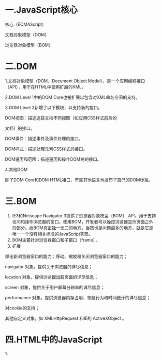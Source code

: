 #    一.JavaScript核心

核心（ECMAScript）

文档对象模型（DOM）

浏览器对象模型（BOM） 

# 二.DOM   

1.文档对象模型（DOM，Document Object Model），是一个应用编程接口（API），用于在HTML中使用扩展的XML。               

2.DOM Level 1中的DOM Core也被扩展以包含对XML命名空间的支持。

3.DOM Level 2新增了以下模块，以支持新的接口。

DOM视图：描述追踪文档不同视图（如应用CSS样式前后的

文档）的接口。

DOM事件：描述事件及事件处理的接口。

DOM样式：描述处理元素CSS样式的接口。

DOM遍历和范围：描述遍历和操作DOM树的接口。

4.其他DOM

除了DOM Core和DOM HTML接口，有些其他语言也发布了自己的DOM标准。

# 三.BOM

1.    IE3和Netscape Navigator 3提供了浏览器对象模型（BOM） API，用于支持访问和操作浏览器的窗口。使用BOM，开发者可以操控浏览器显示页面之外的部分。而BOM真正独一无二的地方，当然也是问题最多的地方，就是它是唯一一个没有相关标准的JavaScript实现。
2. BOM主要针对浏览器窗口和子窗口（frame），
3. 扩展

弹出新浏览器窗口的能力；移动、缩放和关闭浏览器窗口的能力；

navigator 对象，提供关于浏览器的详尽信息；

location 对象，提供浏览器加载页面的详尽信息；

screen 对象，提供关于用户屏幕分辨率的详尽信息；

performance 对象，提供浏览器内存占用、导航行为和时间统计的详尽信息；

对cookie的支持；

其他自定义对象，如 XMLHttpRequest 和IE的 ActiveXObject 。

# 四.**HTML**中的JavaScript

1.<script> 元素

async ：可选。表示应该立即开始下载脚本，但不能阻止其他页面动作，比如下载资源或等待其他脚本加载。只对外部脚本文件有效。

charset ：可选。使用 src 属性指定的代码字符集。这个属性很少使用，因为大多数浏览器不在乎它的值

crossorigin ：可选。配置相关请求的CORS（跨源资源共享）设置。默认不使用CORS。 

defer ：可选。表示在文档解析和显示完成后再执行脚本是没有问题的。只对外部脚本文件有效。在IE7及更早的版本中，对行内脚本也可以指定这个属性。

src ：可选。表示包含要执行的代码的外部文件。

type ：可选。代替 language ，表示代码块中脚本语言的内容类型（也称MIME类型）。

2.  标签占位符

过去，所有 <script> 元素都被放在页面的 <head> 标签内，

```
<!DOCTYPE html> 

<html> 

<head> 

<title>Example HTML Page</title> 

<script src="example1.js"></script> 

<script src="example2.js"></script> 

</head> 

<body> 

<!--这里是页面内容-->

</body> 

</html>
```

不过这种方法会导致页面渲染的明显延迟，在此期间浏览器窗口完全空白。所以我们把标签放在 <body> 元素中的页面内容后面

```
<!DOCTYPE html> 

<html> 

<head> 

<title>Example HTML Page</title> 

</head> 

<body> 
<!--这里是页面内容-->

<script src="example1.js"></script> 

<script src="example2.js"></script> 

</body> 

</html>
```

3.推迟执行脚本

4. 异步执行脚本
5. 动态加载脚本
6. XHTML中的变化

#  五.语言基础

**.1** 语法

ECMAScript的语法很大程度上借鉴了C语言和其他类C语言，如Java和Perl。熟悉这些语言的开发者，应该很容易理解ECMAScript宽松的语法 

2. 区分大小写
3. 标识符
4. 注释
5. 严格模式
6. 语句
7. 关键字与保留字

break do in typeof  case else instanceof var  catch export new void  class extends return while  const finally super with  continue for switch yield  debugger function this  default if throw  delete import try 

8.  变量

有3个关键字可以声明变量： var 、 const 和 let 。其中， var 在ECMAScript的所有版本中都可以使用，而 const 和 let 只能在ECMAScript 6及更晚的版本中使用

9.数据类型

ECMAScript有6种简单数据类型（也称为原始类型）：Undefined 、 Null 、 Boolean 、 Number 、 String 和 Symbol 。

10. typeof 操作符

"undefined" 表示值未定义；

"boolean" 表示值为布尔值；

"string" 表示值为字符串；

"number" 表示值为数值；

"object" 表示值为对象（而不是函数）或 null ； 

"function" 表示值为函数；

"symbol" 表示值为符号

### 操作符

ECMA-262描述了一组可用于操作数据值的操作符，包括数学操作符（如加、减）、位操作符、关系操作符和相等操作符等。

1.一元操作符

2. 一元加和减

```
let num = 25; 

num = +num; 

console.log(num); // 25
```

3.位操作符

3.1   按位非

3.2 按位与

3.3  按位或

3.4 按位异或

3.5 左移

3.6 有符号右移

3.7 无符号右移

### 布尔值

1. 逻辑非
2. 逻辑与
3. 逻辑或

### 乘法操作符

1. 乘法操作符
2. 除法操作符
3. 取模操作符

### 指数操作符

ECMAScript 7新增了指数操作符， Math.pow() 现在有了自己

的操作符 ** ，结果是一样的：

```
console.log(Math.pow(3, 2); // 9

console.log(3 ** 2); // 9console.log(Math.pow(16, 0.5); // 4

console.log(16** 0.5); // 4
```

不仅如此，指数操作符也有自己的指数赋值操作符 **= ，该操

作符执行指数运算和结果的赋值操作：

```
let squared = 3; 

squared **= 2; 

console.log(squared); // 9

let sqrt = 16; 

sqrt **= 0.5; 

console.log(sqrt); // 4
```



### 加性操作符

1. 加法操作符

   加法操作符（ + ）用于求两个数的和，比如：

   let result = 1 + 2;

   如果两个操作数都是数值，加法操作符执行加法运算并根据如下规则返回结果：

   如果有任一操作数是 NaN ，则返回 NaN ；

   如果是 Infinity 加 Infinity ，则返回 Infinity ；

   如果是 -Infinity 加 -Infinity ，则返回 - Infinity ；

   如果是 Infinity 加 -Infinity ，则返回 NaN ；

   如果是 +0 加 +0 ，则返回 +0 ；

   如果是 -0 加 +0 ，则返回 +0 ；

   如果是 -0 加 -0 ，则返回 -0 。

   不过，如果有一个操作数是字符串，则要应用如下规则：

   如果两个操作数都是字符串，则将第二个字符串拼接到第一个字符串后面；

   如果只有一个操作数是字符串，则将另一个操作数转换为字符串，再将两个字符串拼接在一起。

   如果有任一操作数是对象、数值或布尔值，则调用它们的toString() 方法以获取字符串，然后再应用前面的关于字符串的规则。对于 undefined 和 null ，则调用 String() 函数，分别获取 "undefined" 和 "null" 。

   看下面的例子：

   let result1 = 5 + 5; *//* *两个数值*

   console.log(result1); *// 10* 

   let result2 = 5 + "5"; *//* *一个数值和一个字*

   *符串*

   console.log(result2); *// "55"*

   以上代码展示了加法操作符的两种运算模式。正常情况下， 5 + 

   5 等于10（数值），如前两行代码所示。但是，如果将一个操作数改为字符串，比如 "5" ，则相加的结果就变成了 "55" （原始字符串值），因为第一个操作数也会被转换为字符串。

   ECMAScript中最常犯的一个错误，就是忽略加法操作中涉及的数据类型。比如下面这个例子：

   let num1 = 5; 

   let num2 = 10; 

   let message = "The sum of 5 and 10 is " + 

   num1 + num2; 

   console.log(message); *// "The sum of 5 and* 

   *10 is 510"*

   这里，变量 message 中保存的是一个字符串，是执行两次加法操作之后的结果。有人可能会认为最终得到的字符串是 "The sum of 5 and 10 is 15" 。可是，实际上得到的是 "The 

   sum of 5 and 10 is 510" 。这是因为每次加法运算都是独立完成的。第一次加法的操作数是一个字符串和一个数值（5），结果还是一个字符串。第二次加法仍然是用一个字符串去加一个数值（10），同样也会得到一个字符串。如果想真正执行数学计算，然后把结果追加到字符串末尾，只要使用一对括号即可：

   let num1 = 5; 

   let num2 = 10; 

   let message = "The sum of 5 and 10 is " + 

   (num1 + num2); 

   console.log(message); *// "The sum of 5 and 10* 

   *is 15"*在此，我们用括号把两个数值变量括了起来，意思是让解释器先

   执行两个数值的加法，然后再把结果追加给字符串。因此，最终

   得到的字符串变成了 "The sum of 5 and 10 is 15" 。

2. 减法操作符

减法操作符（ - ）也是使用很频繁的一种操作符，比如：

let result = 2 - 1;

与加法操作符一样，减法操作符也有一组规则用于处理ECMAScript中不同类型之间的转换。

如果两个操作数都是数值，则执行数学减法运算并返回结果。

如果有任一操作数是 NaN ，则返回 NaN 。

如果是 Infinity 减 Infinity ，则返回 NaN 。

如果是 -Infinity 减 -Infinity ，则返回 NaN 。

如果是 Infinity 减 -Infinity ，则返回 Infinity 。

如果是 -Infinity 减 Infinity ，则返回 - Infinity 。

如果是 +0 减 +0 ，则返回 +0 。

如果是 +0 减 -0 ，则返回 -0 。

如果是 -0 减 -0 ，则返回 +0 。

如果有任一操作数是字符串、布尔值、 null 或 

undefined ，则先在后台使用 Number() 将其转换为数值，然后再根据前面的规则执行数学运算。如果转换结果是NaN ，则减法计算的结果是 NaN 。

如果有任一操作数是对象，则调用其 valueOf() 方法取得        表示它的数值。如果该值是 NaN ，则减法计算的结果是NaN 。如果对象没有 valueOf() 方法，则调用其toString() 方法，然后再将得到的字符串转换为数值。

以下示例演示了上面的规则：

let result1 = 5 - true; *// true**被转换为**1**，所以结*

*果是**4* 

let result2 = NaN - 1; *// NaN* 

let result3 = 5 - 3; *// 2* 

let result4 = 5 - ""; *// ""**被转换为**0**，所以结果*

*是**5*

let result5 = 5 - "2"; *// "2"**被转换为**2**，所以结*

*果是**3* 

let result6 = 5 - null; *// null**被转换为**0**，所以结*

*果是**5* 

### 关系操作符

关系操作符执行比较两个值的操作，包括小于（ < ）、大于（ > ）、小于等于（ <= ）和大于等于（ >= ），用法跟数学课上学的一样。这几个操作符都返回布尔值，如下所示：

let result1 = 5 > 3; *// true* 

let result2 = 5 < 3; *// false*

### 相等操作符

1. 等于和不等于
2. 全等和不全等

### 条件操作符

条件操作符是ECMAScript中用途最为广泛的操作符之一，语法跟Java中一样：

variable = boolean_expression ? true_value :      false_value;

###  赋值操作符

简单赋值用等于号（ = ）表示，将右手边的值赋给左手边的变量，如下所示：

let num = 10;

每个数学操作符以及其他一些操作符都有对应的复合赋值操作符：

乘后赋值（ *= ）

除后赋值（ /= ）

取模后赋值（ %= ）

加后赋值（ += ）

减后赋值（ -= ）

左移后赋值（ <<= ）

右移后赋值（ >>= ）

无符号右移后赋值（ >>>= ）

这些操作符仅仅是简写语法，使用它们不会提升性能。

### 逗号操作符

逗号操作符可以用来在一条语句中执行多个操作，如下所示：let num1 = 1, num2 = 2, num3 = 3;

##   语句

1. if 语句
2. do-while 语句
3. while 语句
4. for 语句
5. for-in 语句
6. for-of 语句
7. 标签语句
8. break 和 continue 语句
9. with 语句
10. switch 语句

### 函数

函数对任何语言来说都是核心组件，因为它们可以封装语句，然后在任何地方、任何时间执行。ECMAScript中的函数使用function 关键字声明，后跟一组参数，然后是函数体。





#### ECMAScript中的基本数据类型包括 Undefined 、 Null 、 Boolean 、 Number 、 String 和 Symbol 。

# 六 变量，作用域与内存

## 1.原始值与引用值

### 1.1动态属性

原始值和引用值的定义方式很类似，都是创建一个变量，然后给

它赋一个值。不过，在变量保存了这个值之后，可以对这个值做什

么，则大有不同。对于引用值而言，可以随时添加、修改和删除其属

性和方法。

### 1.2复制值

除了存储方式不同，原始值和引用值在通过变量复制时也有所不

同。在通过变量把一个原始值赋值到另一个变量时，原始值会被复制

到新变量的位置。

```
let num1 = 5; 

let num2 = num1;
```

### 1.3传递参数

ECMAScript中所有函数的参数都是按值传递的。这意味着函数外

的值会被复制到函数内部的参数中，就像从一个变量复制到另一个变

量一样。如果是原始值，那么就跟原始值变量的复制一样，如果是引

用值，那么就跟引用值变量的复制一样。对很多开发者来说，这一块

可能会不好理解，毕竟变量有按值和按引用访问，而传参则只有按值

传递

## 2.执行上下文与作用域

### 2.1作用域链增强

try / catch 语句的 catch 块 

with 语句

### 2.2变量声明

1. 使用 var 的函数作用域声明

2. 使用 let 的块级作用域声明
   3. 使用 const 的常量声明
   4. 标识符查找

## 3.垃圾回收

JavaScript是使用垃圾回收的语言，也就是说执行环境负责在代码

执行时管理内存。在C和C++等语言中，跟踪内存使用对开发者来说是

个很大的负担，也是很多问题的来源。JavaScript为开发者卸下了这个

负担，通过自动内存管理实现内存分配和闲置资源回收。基本思路很

简单：确定哪个变量不会再使用，然后释放它占用的内存。这个过程

是周期性的，即垃圾回收程序每隔一定时间（或者说在代码执行过程

中某个预定的收集时间）就会自动运行。垃圾回收过程是一个近似且

不完美的方案，因为某块内存是否还有用，属于“不可判定的”问题，

意味着靠算法是解决不了的。

### 3.1标记清理

JavaScript最常用的垃圾回收策略是标记清理（mark-and

sweep）。当变量进入上下文，比如在函数内部声明一个变量时，这个变量会被加上存在于上下文中的标记。而不在上下文中的变量，逻辑

上讲，永远不应该释放它们的内存，因为只要上下文中的代码在运

行，就有可能用到它们。当变量离开上下文时，也会被加上离开上下

文的标记。

### 3.2引用计数

另一种没那么常用的垃圾回收策略是引用计数（reference

counting）。其思路是对每个值都记录它被引用的次数。声明变量并给

它赋一个引用值时，这个值的引用数为1。如果同一个值又被赋给另一

个变量，那么引用数加1。类似地，如果保存对该值引用的变量被其他

值给覆盖了，那么引用数减1。当一个值的引用数为0时，就说明没办

法再访问到这个值了，因此可以安全地收回其内存了。垃圾回收程序

下次运行的时候就会释放引用数为0的值的内存。

### 3.3 性能

垃圾回收程序会周期性运行，如果内存中分配了很多变量，则可

能造成性能损失，因此垃圾回收的时间调度很重要。尤其是在内存有

限的移动设备上，垃圾回收有可能会明显拖慢渲染的速度和帧速率。

开发者不知道什么时候运行时会收集垃圾，因此最好的办法是在写代

码时就要做到：无论什么时候开始收集垃圾，都能让它尽快结束工

作

### 3.4内存管理

1. 通过 const 和 let 声明提升性能

2. 隐藏类和删除操作

### 4.内存泄漏

写得不好的JavaScript可能出现难以察觉且有害的内存泄漏问题。

在内存有限的设备上，或者在函数会被调用很多次的情况下，内

存泄漏可能是个大问题。JavaScript中的内存泄漏大部分是由不合

理的引用导致的

### 5.静态分配与对象池

为了提升JavaScript性能，最后要考虑的一点往往就是压榨浏览器

了。此时，一个关键问题就是如何减少浏览器执行垃圾回收的次

数。开发者无法直接控制什么时候开始收集垃圾，但可以间接控

制触发垃圾回收的条件。理论上，如果能够合理使用分配的内

存，同时避免多余的垃圾回收，那就可以保住因释放内存而损失

的性能。

## 总结

JavaScript变量可以保存两种类型的值：原始值和引用值。原始值可能是以下6种原始数据类型之一： Undefined 、 Null 、Boolean 、 Number 、 String 和 Symbol 。原始值和引用值有以下特点。

原始值大小固定，因此保存在栈内存上。从一个变量到另一个变量复制原始值会创建该值的第二个副本。引用值是对象，存储在堆内存上。

包含引用值的变量实际上只包含指向相应对象的一个指针，而不是对象本身。从一个变量到另一个变量复制引用值只会复制指针，因此结果是两个变量都指向同一个对象。typeof 操作符可以确定值的原始类型，而 instanceof 操作符用于确保值的引用类型。任何变量（不管包含的是原始值还是引用值）都存在于某个执行上下文中（也称为作用域）。这个上下文（作用域）决定了变量的生命周期，以及它们可以访问代码的哪些部分。执行上下文可以总结如下。执行上下文分全局上下文、函数上下文和块级上下文。代码执行流每进入一个新上下文，都会创建一个作用域链，用于搜索变量和函数。

函数或块的局部上下文不仅可以访问自己作用域内的变量，而且也可以访问任何包含上下文乃至全局上下文中的变量。全局上下文只能访问全局上下文中的变量和函数，不能直接访问局部上下文中的任何数据。

变量的执行上下文用于确定什么时候释放内存。JavaScript是使用垃圾回收的编程语言，开发者不需要操心内存分配和回收。JavaScript的垃圾回收程序可以总结如下。

离开作用域的值会被自动标记为可回收，然后在垃圾回收期间被删除。

主流的垃圾回收算法是标记清理，即先给当前不使用的值加上标记，再回来回收它们的内存。

引用计数是另一种垃圾回收策略，需要记录值被引用了多少次。

JavaScript引擎不再使用这种算法，但某些旧版本的IE仍然会受这种算法的影响，原因是JavaScript会访问非原生JavaScript对象（如DOM元素）。

引用计数在代码中存在循环引用时会出现问题。

解除变量的引用不仅可以消除循环引用，而且对垃圾回收也有帮助。为促进内存回收，全局对象、全局对象的属性和循环引用都

应该在不需要时解除引用。

# 第五章  基本引用数据类型

本章节主要理解的是   

1.对象，

2.基本JavaScript数据类型 ， 

3.原始值与原始值包装类型

引用值（或者对象）是某个特定引用类型的实例。在ECMAScript中，引用类型是把数据和功能组织到一起的结构，经常被人错误地称作“类”。虽然从技术上讲JavaScript是一门面向对象语言，但ECMAScript缺少传统的面向对象编程语言所具备的某些基本结构，包括类和接口。引用类型有时候也被称为对象定义，因为它们描述了自己的对象应有的属性和方法。

在这里要注意一点

引用类型虽然有点像类，但跟类并不是一个概念。

对象被认为是某个特定引用类型的实例。新对象通过使用 new 操作符后跟一个构造函数（constructor）来创建。构造函数就是用来创建新对象的函数。

let now = new Date();

 

函数也是一种引用类型，但有关函数的内容太多了，一章放不下，所以本书专门用第10章来介绍函数。

## Date

ECMAScript的 Date 类型参考了Java早期版本中的java.util.Date 。为此， Date 类型将日期保存为自协调世界时（UTC，Universal Time Coordinated）时间1970年1月1日午夜（零时）至今所经过的毫秒数。使用这种存储格式， Date 类型可以精确表示1970年1月 1日之前及之后285 616年的日期。

下面是一个创建时间的代码  用到了new和Data

```
let now = new Date();
```

Date.parse() 方法接收一个表示日期的字符串参数，尝试将这个字符串转换为表示该日期的毫秒数。ECMA-262第5版定义了Date.parse() 应该支持的日期格式，填充了第3版遗留的空白。所有实现都必须支持下列日期格式：

“月/日/年”，如 "5/23/2019" ； 

“月名 日, 年”，如 "May 23, 2019" ； 

“周几 月名 日 年 时:分:秒 时区”，如 "Tue May 23 2019 00:00:00GMT-0700" ；

ISO 8601扩展格式“YYYY-MM-DDTHH:mm:ss.sssZ”，如 2019-05- 

23T00:00:00 （只适用于兼容ES5的实现）。

要创建一个表示“2019年5月23日”的日期对象，可以使用以下代

码：let someDate = new Date(Date.parse("May 23, 2019"));

1. 继承的方法
2. 日期格式化方法
3. 日期**/**时间组件方法 

方法 说明

getTime()返回日期的毫秒表示；与valueOf() 相同setTime(*milliseconds*)设置日期的毫秒表示，从而修改整个日期

getFullYear()返回4位数年（即2019而不是19） 

getUTCFullYear()返回UTC日期的4位数年

setFullYear(*year*)设置日期的年（ *year* 必须是4位数）

setUTCFullYear(*year*)设置UTC日期的年（ *year* 必须是4位数）

getMonth()返回日期的月（0表示1月，11表 示12月）

getUTCMonth()返回UTC日期的月（0表示1月，11表示12月）

setMonth(*month*)设置日期的月（ *month* 为大于0的数值，大于11加年）

setUTCMonth(*month*)设置UTC日期的月（ *month* 为大于0的数值，大于11加年）

getDate()返回日期中的日（1~31） 

getUTCDate()返回UTC日期中的日（1~31） 

setDate(*date*)设置日期中的日（如果 *date* 大于该月天数，则加月）

setUTCDate(*date*)设置UTC日期中的日（如果date大于该月天数，则加月）

getDay()返回日期中表示周几的数值（0表示周日，6表示周六）

##  RegExp

1. RegExp 实例属性

   每个 RegExp 实例都有下列属性，提供有关模式的各方面信息。

   global ：布尔值，表示是否设置了 g 标记。

   ignoreCase ：布尔值，表示是否设置了 i 标记。

   unicode ：布尔值，表示是否设置了 u 标记。

   sticky ：布尔值，表示是否设置了 y 标记。

   lastIndex ：整数，表示在源字符串中下一次搜索的开始位置，始终从0开始。

   multiline ：布尔值，表示是否设置了 m 标记。

   dotAll ：布尔值，表示是否设置了 s 标记。

   source ：正则表达式的字面量字符串（不是传给构造函数的模式字符串），没有开头和结尾的斜杠。

   flags ：正则表达式的标记字符串。始终以字面量而非传入构造函数的字符串模式形式返回（没有前后斜杠）

2. RegExp 实例方法 

3. RegExp 构造函数属性

4. 模式局限

## 原始值包装类型

1. Boolean

2. Number

3. String

   3.1    JavaScript字符

   3.2   normalize() 方法

   3.3   字符串操作方法

   3.4    字符串位置方法

   3.5    字符串包含方法

   3.6    trim() 方法

   3.7    repeat() 方法

   3.8    padStart() 和 padEnd() 方法

   3.9   字符串迭代与解构

   3.10   字符串大小写转换

   3.11   字符串模式匹配方法

   3.12    localeCompare() 方法

   3.13      HTML方法

## 单例内置对象

### Global

​	1. URL编码方法

2. eval() 方法

3. Global 对象属性

4. window 对象

### Math

1. Math 对象属性
2. min() 和 max() 方法
3. 舍入方法
4. random() 方法
5. 其他方法

## 小结

JavaScript中的对象称为引用值，几种内置的引用类型可用于创建特定类型的对象。

引用值与传统面向对象编程语言中的类相似，但实现不同。

Date 类型提供关于日期和时间的信息，包括当前日期、时间及相关计算。

RegExp 类型是ECMAScript支持正则表达式的接口，提供了大多数基础的和部分高级的正则表达式功能。

JavaScript比较独特的一点是，函数实际上是 Function 类型的实例，也就是说函数也是对象。因为函数也是对象，所以函数也有方法，可以用于增强其能力。

由于原始值包装类型的存在，JavaScript中的原始值可以被当成对象来使用。有3种原始值包装类型： Boolean 、 Number 和 String 。它们都具备如下特点。

1. 每种包装类型都映射到同名的原始类型。

2. 以读模式访问原始值时，后台会实例化一个原始值包装类型的对象，借助这个对象可以操作相应的数据。

3. 涉及原始值的语句执行完毕后，包装对象就会被销毁。

当代码开始执行时，全局上下文中会存在两个内置对象： Global 和 Math 。其中， Global 对象在大多数ECMAScript实现中无法直接访问。不过，浏览器将其实现为 window 对象。所有全局变量和函数都是Global 对象的属性。 Math 对象包含辅助完成复杂计算的属性和方法。

# 第六章

## **Object**

1. 大多数引用值的示例使用的是 Object 类型。Object 是ECMAScript中最常用的类型之一。虽然 Object 的例没有多少功能，但很适合存储和在应用程序间交换数据。

2. 显式地创建 Object 的实例有两种方式。第一种是使用 new 操符和 Object 构造函数

   代码

```
let person = new Object(); 

person.name = "Nicholas"; 

person.age = 29;
```

3. 另一种方式是使用对象字面量（object literal）表示法。对象字面量是对象定义的简写形式，目的是为了简化包含大量属性的对象的建。

代码

```
let person = { 

name: "Nicholas", 

age: 29 

};
```

4. 在对象字面量表示法中，属性名可以是字符串或数值

代码

```
let person = { 

"name": "Nicholas", 

"age": 29, 

5: true 

};
```

## Array

1. ### 创建数组

   有几种基本的方式可以创建数组

let colors = new Array();

let colors = new Array(20);

let colors = new Array("red", "blue", "green");

2. ### 数组空位

   1. 使用数组字面量初始化数组时，可以使用一串逗号来创建空位（hole）。ECMAScript会将逗号之间相应索引位置的值当成空位，ES6规范重新定义了该如何处理这些空位。

```
const options = [,,,,,]; //创建包含5个元素的数组

console.log(options.length); // 5
```

2. ES6新增的方法和迭代器与早期ECMAScript版本中存在的方法行为不同。ES6新增方法普遍将这些空位当成存在的元素，只不过值为undefined

```
const options = [1,,,,5]; 
for (const option of options) { 
console.log(option === undefined); 
}
// false
// true
// true
// true
// false
const a = Array.from([,,,]); //使用ES6的Array.from()
创建的包含3个空位的数组
for (const val of a) { 
alert(val === undefined); 
}
// true
// true
// true
alert(Array.of(...[,,,])); // [undefined, undefined,
undefined]
for (const [index, value] of options.entries()) {alert(value); 
}
// 1
// undefined
// undefined
// undefined
// 5
```

3. ### 数组索引

   要取得或设置数组的值，需要使用中括号并提供相应值的数字索引

4. ### 检测数组

   一个经典的ECMAScript问题是判断一个对象是不是数组。在只有一个网页（因而只有一个全局作用域）的情况下，使用 instanceof 操作符

使用 instanceof 的问题是假定只有一个全局执行上下文。如果网页里有多个框架，则可能涉及两个不同的全局执行上下文，因此就会有两个不同版本的 Array 构造函数。如果要把数组从一个框架传给另一个框架，则这个数组的构造函数将有别于在第二个框架内本地创建的数组。为解决这个问题，ECMAScript提供了 Array.isArray() 方法。这个方法的目的就是确定一个值是否为数组，而不用管它是在哪个全局执行上下文中创建的

5. ### 迭代器方法

6. ### 复制和填充方法

7. ### 转换方法

8. ### 栈方法

9. ### 队列方法

10. ### 排序方法

11. ### 操作方法

12. ### 搜索和位置方法

13. ### 迭代方法

14. ### 归并方法

    ## Array

    1. 历史

    2. ArrayBuffer

    3. DataView

    4. 定型数组

       ## Map

       1. 基本API
       2. 顺序与迭代
       3. 选择 Object 还是 Map

       ## WeakMap

       1. 基本API
       2. 弱键
       3. 不可迭代键
       4. 使用弱映射

    ## Set

    1. 基本API
    2. 顺序与迭代
    3. 定义正式集合操作

    ## WeakSet

    1. 基本API
    2. 弱值
    3. 不可迭代值
    4. 使用弱集合

    ## 迭代与扩展操作

    ECMAScript 6新增的迭代器和扩展操作符对集合引用类型特别有用。这些新特性让集合类型之间相互操作、复制和修改变得异常方便

## 总结

1.JavaScript中的对象是引用值，可以通过几种内置引用类型创建特定类型的对象。

2.引用类型与传统面向对象编程语言中的类相似，但实现不同。

3.Object 类型是一个基础类型，所有引用类型都从它继承了基本的行为。

4.Array 类型表示一组有序的值，并提供了操作和转换值的能力。定型数组包含一套不同的引用类型，用于管理数值在内存中的类型。Date 类型提供了关于日期和时间的信息，包括当前日期和时间以及计算。

5.RegExp 类型是ECMAScript支持的正则表达式的接口，提供了大多数基本正则表达式以及一些高级正则表达式的能力。

6.JavaScript比较独特的一点是，函数其实是 Function 类型的实例，这意味着函数也是对象。由于函数是对象，因此也就具有能够增强自身行为的方法。

7.因为原始值包装类型的存在，所以JavaScript中的原始值可以拥有类似对象的行为。有3种原始值包装类型： Boolean 、 Number 和 String 。它们都具有如下特点。

8.每种包装类型都映射到同名的原始类型。在以读模式访问原始值时，后台会实例化一个原始值包装对象，通过这个对象可以操作数据。

9.涉及原始值的语句只要一执行完毕，包装对象就会立即销毁。JavaScript还有两个在一开始执行代码时就存在的内置对象：Global 和 Math 。其中， Global 对象可以在大多数ECMAScript实现中访问。不过浏览器将 Global 实现为 window 对象。所有全局变量和函数都是 Global 对象的属性。 Math 对象包含辅助完成复杂数学计算的属性和方法。

10.ECMAScript 6新增了一批引用类型： Map 、 WeakMap 、 Set 和 WeakSet 。这些类型为组织应用程序数据和简化内存管理提供了新能力。

# 第八章   对象、类与面向对象编程

## 8.1.1 理解对象

创建自定义对象的通常方式是创建 Object 的一个新实例，然后再给它添加属性和方法

```
let person = new Object(); 

person.name = "Nicholas"; 

person.age = 29; 

person.job = "Software Engineer"; 

person.sayName = function() { 

console.log(this.name); 

};
```

1. ### 属性的类型

ECMA-262使用一些内部特性来描述属性的特征。这些特性是由为JavaScript实现引擎的规范定义的。因此，开发者不能在JavaScript中直接访问这些特性。为了将某个特性标识为内部特性，规范会用两个中括号把特性的名称括起来，比如 [[Enumerable]] 。

属性分两种：数据属性和访问器属性

 #### 数据属性

数据属性包含一个保存数据值的位置。值会从这个位置读取，也会写入到这个位置。数据属性有4个特性描述它们的行为。

[[Configurable]] ：表示属性是否可以通过 delete删除并重新定义，是否可以修改它的特性，以及是否可以把它改为访问器属性。默认情况下，所有直接定义在对象上的属性的这个特性都是 true ，如前面的例子所示。

[[Enumberable]] ：表示属性是否可以通过 for-in 循环返回。默认情况下，所有直接定义在对象上的属性的这个特性都是 true ，如前面的例子所示。

[[Writable]] ：表示属性的值是否可以被修改。默认情况下，所有直接定义在对象上的属性的这个特性都是true ，如前面的例子所示。

[[Value]] ：包含属性实际的值。这就是前面提到的那个读取和写入属性值的位置。这个特性的默认值为undefined 。

#### 访问器属性

访问器属性不包含数据值。相反，它们包含一个获取（getter）函数和一个设置（setter）函数，不过这两个函数不是必需的。在读取访问器属性时，会调用获取函数，这个函数的责任就是返回一个有效的值。在写入访问器属性时，会调用设置函数并传入新值，这个函数必须决定对数据做出什么修改。访问器属性有4个特性描述它们的行为。

[[Configurable]] ：表示属性是否可以通过 delete删除并重新定义，是否可以修改它的特性，以及是否可以把它改为数据属性。默认情况下，所有直接定义在对象上的属性的这个特性都是 true 。 

[[Enumerable]] ：表示属性是否可以通过 for-in 循环返回。默认情况下，所有直接定义在对象上的属性的这个特性都是 true 。 

[[Get]] ：获取函数，在读取属性时调用。默认值为undefined 。 

[[Set]] ：设置函数，在写入属性时调用。默认值为undefined 。

访问器属性是不能直接定义的，必须使用Object.defineProperty() 。

```
let book = { 

year_: 2017, 

edition: 1};

Object.defineProperty(book, "year", { 

get() { 

return this.year_; 

},

set(newValue) { 

if (newValue > 2017) { 

this.year_ = newValue; 

this.edition += newValue - 2017; 

} 

} 

}); 

book.year = 2018; 

console.log(book.edition); // 2
```

## 8.1.2 定义多个属性

在一个对象上同时定义多个属性的可能性是非常大的。为此，ECMAScript提供了 Object.defineProperties() 方法。这个方法可以通过多个描述符一次性定义多个属性。它接收两个参数：要为之添加或修改属性的对象和另一个描述符对象，其属性与要添加或修改的属性一一对应。

```
let book = {}; 

Object.defineProperties(book, { 

year_: { 

value: 2017 

},

edition: { 

value: 1 

},

year: {get() { 

return this.year_; 

},

set(newValue) { 

if (newValue > 2017) { 

this.year_ = newValue; 

this.edition += newValue - 2017; 

} 

} 

} 

});
```

## 8.1.3 读取属性的特性

使用 Object.getOwnPropertyDescriptor() 方法可以取得指定属性的属性描述符。这个方法接收两个参数：属性所在的对象和要取得其描述符的属性名。返回值是一个对象，对于访问器属性包含 configurable 、 enumerable 、 get 和 set 属性，对于数据属性包含 configurable 、 enumberable 、 writable 和 value 属性。

```
let book = {}; 

Object.defineProperties(book, { 

year_: {value: 2017 

},

edition: { 

value: 1 

},

year: { 

get: function() { 

return this.year_; 

},

set: function(newValue){ 

if (newValue > 2017) { 

this.year_ = newValue; 

this.edition += newValue - 2017; 

} 

} 

} 

}); 

let descriptor =  Object.getOwnPropertyDescriptor(book, "year_"); 

console.log(descriptor.value); // 2017

console.log(descriptor.configurable); // false

console.log(typeof descriptor.get); // "undefined"

let descriptor =Object.getOwnPropertyDescriptor(book, "year"); 

console.log(descriptor.value); //undefined

console.log(descriptor.enumerable); // false

console.log(typeof descriptor.get); //"function"
```

ECMAScript 2017新增了Object.getOwnPropertyDescriptors() 静态方法。这个方法实际上会在每个自有属性上调用 Object.defineProperties()并在一个新对象中返回它们。

```
let book = {}; 

Object.defineProperties(book, { 

year_: { 

value: 2017 

},

edition: { 

value: 1 

},

year: {get: function() { 

return this.year_; 

},

set: function(newValue){ 

if (newValue > 2017) { 

this.year_ = newValue; 

this.edition += newValue - 2017; 

} 

} 

} 

}); 

console.log(Object.getOwnPropertyDescriptors(boo 

k)); 
```

## 8.1.4 合并对象

JavaScript开发者经常觉得“合并”（merge）两个对象很有用。更具体地说，就是把源对象所有的本地属性一起复制到目标对象上。有时候这种操作也被称为“混入”（mixin），因为目标对象通过混入源对象的属性得到了增强。

ECMAScript 6专门为合并对象提供了 Object.assign() 方法。这个方法接收一个目标对象和一个或多个源对象作为参数，然后将每个源对象中可枚举（ Object.propertyIsEnumerable() 返 回 true ）和自有（ Object.hasOwnProperty() 返回 true ）属性复制到目标对象。以字符串和符号为键的属性会被复制。对每个符合条件的属性，这个方法会使用源对象上的 [[Get]] 取得属性的值，然后使用目标对象上的 [[Set]] 设置属性的值

```
let dest, src, result; 
dest = {}; 
src = { id: 'src' };result = Object.assign(dest, src); 
// Object.assign修改目标对
//也会返回修改后的目标对象
console.log(dest === result);// true
console.log(dest !== src); // true
console.log(result); // { id: src }
console.log(dest); // { id: src }


dest = {}; 
result = Object.assign(dest, { a: 'foo' }, { b: 'bar' }); 
console.log(result); // { a: foo, b: bar }



dest = { set a(val) { 
console.log('Invoked dest setter with param${val}'); 
} 
};
src = { 
get a() { 
console.log('Invoked src getter'); 
return 'foo'; 
} 
};
Object.assign(dest, src); 
//调用src的获取方法
//调用dest的设置方法并传入参数"foo"
//因为这里的设置函数不执行赋值操作
//所以实际上并没有把值转移过来
console.log(dest); // { set a(val) {...} }
```

## 8.2 继承

继承是面向对象编程中讨论最多的话题。很多面向对象语言都支持两种继承：接口继承和实现继承。前者只继承方法签名，后者继承实际的方法。接口继承在ECMAScript中是不可能的，因为函数没有签名。实现继承是ECMAScript唯一支持的继承方式，而这主要是通过原型链实现的。

### 8.2.1 原型链

ECMA-262把原型链定义为ECMAScript的主要继承方式。其基本思想就是通过原型继承多个引用类型的属性和方法。重温一下构造函数、原型和实例的关系：每个构造函数都有一个原型对象，原型有一个属性指回构造函数，而实例有一个内部指针指向原型。如果原型是另一个类型的实例呢？那就意味着这个原型本身有一个内部指针指向另一个原型，相应地另一个原型也有一个指针指向另一个构造函数。这样就在实例和原型之间构造了一条原型链。这就是原型链的基本构想。

```
function SuperType() { 

this.property = true; 

}

SuperType.prototype.getSuperValue = function() { 

return this.property; 

};

function SubType() { 

this.subproperty = false; 

}

//继承SuperType

SubType.prototype = new SuperType(); 

SubType.prototype.getSubValue = function () { 

return this.subproperty; 

};

let instance = new SubType(); 

console.log(instance.getSuperValue()); // true
```

1. 默认原型

实际上，原型链中还有一环。默认情况下，所有引用类型都继承自 Object ，这也是通过原型链实现的。任何函数的默认原型都是一个 Object 的实例，这意味着这个实例有一个内部指针指向 Object.prototype 。这也是为什么自定义类型能够继承包括 toString() 、 valueOf() 在内的所有默认方法的原因。因此前面的例子还有额外一层继承关系。图8-5展示了完整的原型链

SubType 继承 SuperType ，而 SuperType 继承Object 。在调用 instance.toString() 时，实际上调用的是保存在 Object.prototype 上的方法

2. 原型与继承关系

原型与实例的关系可以通过两种方式来确定。第一种方式是使用instanceof 操作符，如果一个实例的原型链中出现过相应的构造函数，则 instanceof 返回 true 。

```
console.log(instance instanceof Object); // true
console.log(instance instanceof SuperType); // true 
console.log(instance instanceof SubType); // true
```

3. 关于方法

子类有时候需要覆盖父类的方法，或者增加父类没有的方法。为此，这些方法必须在原型赋值之后再添加到原型上。

```
function SuperType() { 

this.property = true; 

}

SuperType.prototype.getSuperValue = function() {return this.property; 

};

function SubType() { 

this.subproperty = false; 

}

//继承SuperType

SubType.prototype = new SuperType(); 

//新方法

SubType.prototype.getSubValue = function () { 

return this.subproperty; 

};

//覆盖已有的方法

SubType.prototype.getSuperValue = function () { 

return false; 

};

let instance = new SubType(); 

console.log(instance.getSuperValue()); //false
```

4. 原型链的问题

原型链虽然是实现继承的强大工具，但它也有问题。主要问题出现在原型中包含引用值的时候。前面在谈到原型的问题时也提到过，原型中包含的引用值会在所有实例间共享，这也是为什么属性通常会在构造函数中定义而不会定义在原型上的原因。在使用原型实现继承时，原型实际上变成了另一个类型的实例。这意味着原先的实例属性摇身一变成为了原型属性。

```
function SuperType() { 

this.colors = ["red", "blue", "green"]; 

}

function SubType() {}//继承**SuperType

SubType.prototype = new SuperType(); 

let instance1 = new SubType(); 

instance1.colors.push("black"); 

console.log(instance1.colors); //"red,blue,green,black"

let instance2 = new SubType(); 

console.log(instance2.colors); // "red,blue,green,black"
```

### 8.2.2 盗用构造函数

为了解决原型包含引用值导致的继承问题，一种叫作“盗用构造函数”（constructor stealing）的技术在开发社区流行起来（这种技术有时也称作“对象伪装”或“经典继承”）。基本思路很简单：在子类构造函数中调用父类构造函数。因为毕竟函数就是在特定上下文中执行代码的简单对象，所以可以使用 apply() 和 call() 方法以新创建的对象为上下文执行构造函数。

```
function SuperType() { 

this.colors = ["red", "blue", "green"]; 

}

function SubType() {  //继承SuperType*

SuperType.call(this); 

}

let instance1 = new SubType(); 

instance1.colors.push("black"); 

console.log(instance1.colors); *//* 

*"red,blue,green,black"* 

let instance2 = new SubType(); 

console.log(instance2.colors); *//* 

"red,blue,green"
```

### 8.2.3 组合继承

组合继承（有时候也叫伪经典继承）综合了原型链和盗用构造函数，将两者的优点集中了起来。基本的思路是使用原型链继承原型上的属性和方法，而通过盗用构造函数继承实例属性。这样既可以把方法定义在原型上以实现重用，又可以让每个实例都有自己的属性。

```
function SuperType(name){ 

this.name = name; 

this.colors = ["red", "blue", "green"]; 

}

SuperType.prototype.sayName = function() { 

console.log(this.name); 

};

function SubType(name, age){ 

*//* *继承属性*

SuperType.call(this, name); 

this.age = age;}

*//* *继承方法*

SubType.prototype = new SuperType(); 

SubType.prototype.sayAge = function() { 

console.log(this.age); 

};

let instance1 = new SubType("Nicholas", 29); 

instance1.colors.push("black"); 

console.log(instance1.colors); *//* 

*"red,blue,green,black"* 

instance1.sayName(); *// "Nicholas";* 

instance1.sayAge(); *// 29* 

let instance2 = new SubType("Greg", 27); 

console.log(instance2.colors); *//* 

*"red,blue,green"* 

instance2.sayName(); *// "Greg";* 

instance2.sayAge(); *// 27*
```

### 8.2.4 原型式继承

2006年，Douglas Crockford写了一篇文章：《JavaScript中的原型式继承》（“Prototypal Inheritance in JavaScript”）。这篇文章介绍了一种不涉及严格意义上构造函数的继承方法。他的出发点是即使不自定义类型也可以通过原型实现对象之间的信息共享。

```
function object(o) { 

function F() {} 

F.prototype = o; 

return new F(); 

}
```

### 8.2.5 寄生式继承

与原型式继承比较接近的一种继承方式是寄生式继承（parasiticinheritance），也是Crockford首倡的一种模式。寄生式继承背后的思路类似于寄生构造函数和工厂模式：创建一个实现继承的函数，以某种方式增强对象，然后返回这个对象。

```
function createAnother(original){ 

let clone = object(original); *//* *通过调用函数创*

*建一个新对象*

clone.sayHi = function() { *//* *以某种方式增强*

*这个对象*

console.log("hi"); 

};

return clone; *//* *返回这个对象*

}
```

### 8.2.6 寄生式组合继承

组合继承其实也存在效率问题。最主要的效率问题就是父类构造函数始终会被调用两次：一次在是创建子类原型时调用，另一次是在子类构造函数中调用。本质上，子类原型最终是要包含超类对象的所有实例属性，子类构造函数只要在执行时重写自己的原型就行了。

```
function SuperType(name) { 

this.name = name; 

this.colors = ["red", "blue", "green"];}

SuperType.prototype.sayName = function() { 

console.log(this.name); 

};

function SubType(name, age){ 

SuperType.call(this, name); *//* *第二次调用*

*SuperType()* 

this.age = age; 

}

SubType.prototype = new SuperType(); *//* *第一次调*

*用**SuperType()* 

SubType.prototype.constructor = SubType; 

SubType.prototype.sayAge = function() { 

console.log(this.age); 

};
```



## 8.3  创建原型



### 8.3.1 概述

综观ECMAScript规范的历次发布，每个版本的特性似乎都出人意料。ECMAScript 5.1并没有正式支持面向对象的结构，比如类或继承。但是，正如接下来几节会介绍的，巧妙地运用原型式继承可以成功地模拟同样的行为。

### 8.3.2 工厂模式

工厂模式是一种众所周知的设计模式，广泛应用于软件工程领域，用于抽象创建特定对象的过程。（本书后面还会讨论其他设计模式及其在JavaScript中的实现。）

```
function createPerson(name, age, job) { 

let o = new Object(); 

o.name = name; 

o.age = age; 

o.job = job; 

o.sayName = function() { 

console.log(this.name); 

};

return o; 

}

let person1 = createPerson("Nicholas", 29, 

"Software Engineer"); 

let person2 = createPerson("Greg", 27, 

"Doctor");
```

### 8.3.3 构造函数模式

前面几章提到过，ECMAScript中的构造函数是用于创建特定类型对象的。像 Object 和 Array 这样的原生构造函数，运行时可以直接在执行环境中使用。当然也可以自定义构造函数，以函数的形式为自己的对象类型定义属性和方法

```
function Person(name, age, job){ 

this.name = name; 

this.age = age; 

this.job = job; 

this.sayName = function() { 

console.log(this.name); 

}; 

}

let person1 = new Person("Nicholas", 29, 

"Software Engineer"); 

let person2 = new Person("Greg", 27, "Doctor"); 

person1.sayName(); *// Nicholas* 

person2.sayName(); // Greg
```

### 8.3.4 原型模式

每个函数都会创建一个 prototype 属性，这个属性是一个对象，包含应该由特定引用类型的实例共享的属性和方法。实际上，这个对象就是通过调用构造函数创建的对象的原型。使用原型对象的好处是，在它上面定义的属性和方法可以被对象实例共享。原来在构造函数中直接赋给对象实例的值，可以直接赋值给它们的原型

```
function Person() {} 

Person.prototype.name = "Nicholas"; 

Person.prototype.age = 29; 

Person.prototype.job = "Software Engineer"; 

Person.prototype.sayName = function() { 

console.log(this.name); 

};

let person1 = new Person(); 

person1.sayName(); // "Nicholas"

let person2 = new Person(); 

person2.sayName(); *// "Nicholas"*console.log(person1.sayName == person2.sayName); // true
```

使用函数表达式也可以：

```
let Person = function() {}; 

Person.prototype.name = "Nicholas"; 

Person.prototype.age = 29; 

Person.prototype.job = "Software Engineer"; 

Person.prototype.sayName = function() { 

console.log(this.name); 

};

let person1 = new Person(); 

person1.sayName(); *// "Nicholas"* 

let person2 = new Person(); 

person2.sayName(); *// "Nicholas"* 

console.log(person1.sayName == person2.sayName); // true
```

## 8.4 类

前几节深入讲解了如何只使用ECMAScript 5的特性来模拟类似于类（class-like）的行为。不难看出，各种策略都有自己的问题，也有相应的妥协。正因为如此，实现继承的代码也显得非常冗长和混乱。为解决这些问题，ECMAScript 6新引入的 class 关键字具有正式定义类的能力。类（class）是ECMAScript中新的基础性语法糖结构，因此刚开始接触时可能会不太习惯。虽然ECMAScript 6类表面上看起来可以支持正式的面向对象编程，但实际上它背后使用的仍然是原型和构造函数的概念。

### 8.4.1 类定义

与函数类型相似，定义类也有两种主要方式：类声明和类表达式。这两种方式都使用 class 关键字加大括号

```
//* *类声明*

class Person {} 

*//* *类表达式*

const Animal = class {}
```

### 8.4.2 类构造函数

constructor 关键字用于在类定义块内部创建类的构造函数。方法名 constructor 会告诉解释器在使用 new 操作符创建类的新实例时，应该调用这个函数。构造函数的定义不是必需的，不定义构造函数相当于将构造函数定义为空函数。

### 8.4.3 实例、原型和类成员

类的语法可以非常方便地定义应该存在于实例上的成员、应该存在于原型上的成员，以及应该存在于类本身的成员

### 8.4.4 继承

ECMAScript 6新增特性中最出色的一个就是原生支持了类继承机制。虽然类继承使用的是新语法，但背后依旧使用的是原型链

1. 继承基础
2. 构造函数、 HomeObject 和 super()
3. 抽象基类
4. 继承内置类型
5. 类混入

## 第八章小结

对象在代码执行过程中的任何时候都可以被创建和增强，具有极大的动态性，并不是严格定义的实体。下面的模式适用于创建对象。

1. 工厂模式就是一个简单的函数，这个函数可以创建对象，为它添加属性和方法，然后返回这个对象。这个模式在构造函数模式出现后就很少用了。
2. 使用构造函数模式可以自定义引用类型，可以使用 new 关键字像创建内置类型实例一样创建自定义类型的实例。不过，构造函数模式也有不足，主要是其成员无法重用，包括函数。考虑到函数本身是松散的、弱类型的，没有理由让函数不能在多个对象实例间共享
3. 原型模式解决了成员共享的问题，只要是添加到构造函数prototype 上的属性和方法就可以共享。而组合构造函数和原型模式通过构造函数定义实例属性，通过原型定义共享的属性和方法。
4. JavaScript的继承主要通过原型链来实现。原型链涉及把构造函数的原型赋值为另一个类型的实例。这样一来，子类就可以访问父类的所有属性和方法，就像基于类的继承那样。原型链的问题是所有继承的属性和方法都会在对象实例间共享，无法做到实例私有。盗用构造函数模式通过在子类构造函数中调用父类构造函数，可以避免这个问题。这样可以让每个实例继承的属性都是私有的，但要求类型只能通过构造函数模式来定义（因为子类不能访问父类原型上的方法）。目前最流行的继承模式是组合继承，即通过原型链继承共享的属性和方法，通过盗用构造函数继承实例属性。
5. 原型式继承可以无须明确定义构造函数而实现继承，本质上是对给定对象执行浅复制。这种操作的结果之后还可以再进一步增强。
6. 与原型式继承紧密相关的是寄生式继承，即先基于一个对象创建一个新对象，然后再增强这个新对象，最后返回新对象。这个模式也被用在组合继承中，用于避免重复调用父类构造函数导致的浪费。
7. 寄生组合继承被认为是实现基于类型继承的最有效方式

ECMAScript 6新增的类很大程度上是基于既有原型机制的语法糖。类的语法让开发者可以优雅地定义向后兼容的类，既可以继承内置类型，也可以继承自定义类型。类有效地跨越了对象实例、对象原型和对象类之间的鸿沟。